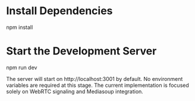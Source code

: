 # Install Dependencies
npm install

# Start the Development Server
npm run dev

The server will start on http://localhost:3001 by default.
No environment variables are required at this stage.
The current implementation is focused solely on WebRTC signaling and Mediasoup integration.